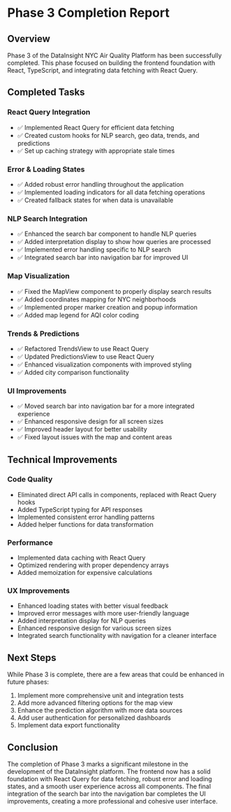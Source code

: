 # Phase 3 Completion Report

## Overview

Phase 3 of the DataInsight NYC Air Quality Platform has been successfully completed. This phase focused on building the frontend foundation with React, TypeScript, and integrating data fetching with React Query.

## Completed Tasks

### React Query Integration
- ✅ Implemented React Query for efficient data fetching
- ✅ Created custom hooks for NLP search, geo data, trends, and predictions
- ✅ Set up caching strategy with appropriate stale times

### Error & Loading States
- ✅ Added robust error handling throughout the application
- ✅ Implemented loading indicators for all data fetching operations
- ✅ Created fallback states for when data is unavailable

### NLP Search Integration
- ✅ Enhanced the search bar component to handle NLP queries
- ✅ Added interpretation display to show how queries are processed
- ✅ Implemented error handling specific to NLP search
- ✅ Integrated search bar into navigation bar for improved UI

### Map Visualization
- ✅ Fixed the MapView component to properly display search results
- ✅ Added coordinates mapping for NYC neighborhoods
- ✅ Implemented proper marker creation and popup information
- ✅ Added map legend for AQI color coding

### Trends & Predictions
- ✅ Refactored TrendsView to use React Query
- ✅ Updated PredictionsView to use React Query
- ✅ Enhanced visualization components with improved styling
- ✅ Added city comparison functionality

### UI Improvements
- ✅ Moved search bar into navigation bar for a more integrated experience
- ✅ Enhanced responsive design for all screen sizes
- ✅ Improved header layout for better usability
- ✅ Fixed layout issues with the map and content areas

## Technical Improvements

### Code Quality
- Eliminated direct API calls in components, replaced with React Query hooks
- Added TypeScript typing for API responses
- Implemented consistent error handling patterns
- Added helper functions for data transformation

### Performance
- Implemented data caching with React Query
- Optimized rendering with proper dependency arrays
- Added memoization for expensive calculations

### UX Improvements
- Enhanced loading states with better visual feedback
- Improved error messages with more user-friendly language
- Added interpretation display for NLP queries
- Enhanced responsive design for various screen sizes
- Integrated search functionality with navigation for a cleaner interface

## Next Steps

While Phase 3 is complete, there are a few areas that could be enhanced in future phases:

1. Implement more comprehensive unit and integration tests
2. Add more advanced filtering options for the map view
3. Enhance the prediction algorithm with more data sources
4. Add user authentication for personalized dashboards
5. Implement data export functionality

## Conclusion

The completion of Phase 3 marks a significant milestone in the development of the DataInsight platform. The frontend now has a solid foundation with React Query for data fetching, robust error and loading states, and a smooth user experience across all components. The final integration of the search bar into the navigation bar completes the UI improvements, creating a more professional and cohesive user interface.

